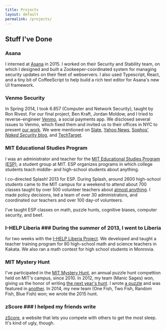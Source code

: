 ```yaml
---
title: Projects
layout: default
permalink: /projects/
---
```


## Stuff I've Done ##

### Asana ###

I interned at [Asana](https://asana.com) in 2015. I worked on their
Security and Stability team, on which I designed and built a
Zookeeper-coordinated system for managing security updates on their
fleet of webservers. I also used Typescript, React, and a tiny bit of
CoffeeScript to help build a rich text editor for Asana's new UI
framework.

### Venmo Security ###

In Spring 2014, I took 6.857 (Computer and Network Security), taught
by Ron Rivest. For our final project, Ben Kraft, Jordan Moldow, and I
tried to reverse-engineer [Venmo](https://venmo.com), a social
payments app.  We disclosed several issues to Venmo, which fixed them
and invited us to their offices in NYC to present [our
work](/files/venmo.pdf). We were mentioned on
[Slate](http://www.slate.com/articles/technology/safety_net/2015/02/venmo_security_it_s_not_as_strong_as_the_company_wants_you_to_think.html),
[Yahoo
News](https://www.yahoo.com/tech/s/5-ways-to-yourself-using-mobile-payment-apps-like-venmo-185310508.html),
[Sophos' *Naked Security*
blog](https://nakedsecurity.sophos.com/2015/03/03/venmo-mobile-payment-service-under-fire-for-security-carelessness/),
and
[TechTarget](http://searchsecurity.techtarget.com/news/2240242041/Venmo-struggles-put-spotlight-on-mobile-payment-security).

### MIT Educational Studies Program ###

I was an administrator and teacher for the [MIT Educational Studies
Program (ESP)](http://esp.mit.edu), a student group at MIT. ESP
organizes programs in which college students teach middle- and
high-school students about anything.

I co-directed Splash! 2013 for ESP. During Splash, around 2600
high-school students came to the MIT campus for a weekend to attend
about 700 classes taught by over 500 volunteer teachers about [almost
anything](https://esp.mit.edu/learn/Splash/2013/catalog). I made
policy decisions, led a team of over 30 administrators, and
coordinated our teachers and over 100 day-of volunteers.

I've taught ESP classes on math, puzzle hunts, cognitive biases,
computer security, and beef.

### I-HELP Liberia ### During the summer of 2013, I went to Liberia
for two weeks with the [I-HELP Liberia
Project](http://ihelpliberia.org). We developed and taught a teacher
training program for 80 high-school math and science teachers in
Kakata. We also ran a math contest for high school students in
Monrovia.

### MIT Mystery Hunt ###

I've participated in the [MIT Mystery
Hunt](http://web.mit.edu/puzzle/www/), an annual puzzle hunt
compettion held on MIT's campus, since 2010. In 2012, my team (Manic
Sages) won, giving us the honor of writing [the next year's
hunt](http://web.mit.edu/puzzle/www/2013/). I wrote [a
puzzle](http://web.mit.edu/puzzle/www/2013/coinheist.com/feynman/funny_story/)
and was featured in
[another](http://web.mit.edu/puzzle/www/2013/coinheist.com/feynman/cambridge_waldo/). In
2014, my new team (One Fish, Two Fish, Random Fish, Blue Fish) won; we
wrote the 2015 hunt.

### zScore ### I helped my friends write
[zScore](http://zscore.mit.edu), a website that lets you compete with
others to get the most sleep. It's kind of ugly, though.
